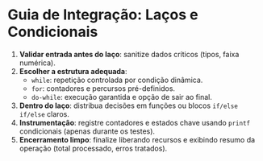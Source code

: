 # Guia de Integração: Laços e Condicionais

1. **Validar entrada antes do laço**: sanitize dados críticos (tipos, faixa numérica).
2. **Escolher a estrutura adequada**:
   - `while`: repetição controlada por condição dinâmica.
   - `for`: contadores e percursos pré-definidos.
   - `do-while`: execução garantida e opção de sair ao final.
3. **Dentro do laço**: distribua decisões em funções ou blocos `if/else if/else` claros.
4. **Instrumentação**: registre contadores e estados chave usando `printf` condicionais (apenas durante os testes).
5. **Encerramento limpo**: finalize liberando recursos e exibindo resumo da operação (total processado, erros tratados).
